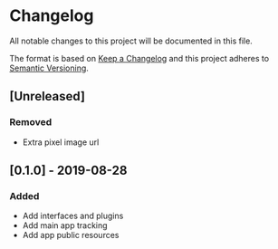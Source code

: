 # Changelog

All notable changes to this project will be documented in this file.

The format is based on [Keep a Changelog](http://keepachangelog.com/en/1.0.0/)
and this project adheres to [Semantic Versioning](http://semver.org/spec/v2.0.0.html).

## [Unreleased]
### Removed
- Extra pixel image url

## [0.1.0] - 2019-08-28
### Added
- Add interfaces and plugins
- Add main app tracking
- Add app public resources
